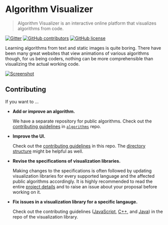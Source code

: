 # Algorithm Visualizer

> Algorithm Visualizer is an interactive online platform that visualizes algorithms from code.

[![Gitter](https://img.shields.io/gitter/room/nwjs/nw.js.svg?style=flat-square)](https://gitter.im/algorithm-visualizer)
[![GitHub contributors](https://img.shields.io/github/contributors/algorithm-visualizer/algorithm-visualizer.svg?style=flat-square)](https://github.com/algorithm-visualizer/algorithm-visualizer/graphs/contributors)
[![GitHub license](https://img.shields.io/github/license/algorithm-visualizer/algorithm-visualizer.svg?style=flat-square)](https://github.com/algorithm-visualizer/algorithm-visualizer/blob/master/LICENSE)

Learning algorithms from text and static images is quite boring. There have been many great websites that view animations of various algorithms though, for us being coders, nothing can be more comprehensible than visualizing the actual working code.

[![Screenshot](https://raw.githubusercontent.com/algorithm-visualizer/algorithm-visualizer/master/branding/screenshot.png)](https://algorithm-visualizer.org/)

## Contributing

If you want to ...

- **Add or improve an algorithm.**

  We have a separate repository for public algorithms. Check out the [contributing guidelines](https://github.com/algorithm-visualizer/algorithms/blob/master/CONTRIBUTING.md) in [`algorithms`](https://github.com/algorithm-visualizer/algorithms) repo.

- **Improve the UI.**

  Check out the [contributing guidelines](https://github.com/algorithm-visualizer/algorithm-visualizer/blob/master/CONTRIBUTING.md) in this repo. The [directory structure](https://github.com/algorithm-visualizer/algorithm-visualizer/blob/master/PROJECT_DETAILS.md#algorithm-visualizer) might be helpful as well.

- **Revise the specifications of visualization libraries.**
  
  Making changes to the specifications is often followed by updating visualization libraries for every supported language and the affected public algorithms accordingly. It is highly recommended to read the entire [project details](https://github.com/algorithm-visualizer/algorithm-visualizer/blob/master/PROJECT_DETAILS.md) and to raise an issue about your proposal before working on it.

- **Fix issues in a visualization library for a specific langauge.**

  Check out the contributing guidelines ([JavaScript](https://github.com/algorithm-visualizer/tracers.js/blob/master/CONTRIBUTING.md), [C++](https://github.com/algorithm-visualizer/tracers.cpp/blob/master/CONTRIBUTING.md), and [Java](https://github.com/algorithm-visualizer/tracers.java/blob/master/CONTRIBUTING.md)) in the repo of the visualization library.
